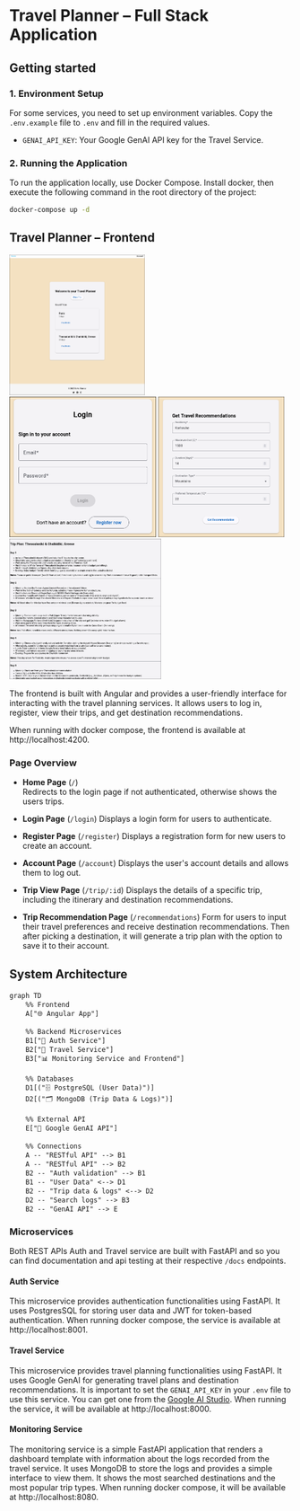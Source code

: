 # Travel Planner – Full Stack Application

## Getting started

### 1. Environment Setup

For some services, you need to set up environment variables. Copy the `.env.example` file to `.env` and fill in the required values.

- `GENAI_API_KEY`: Your Google GenAI API key for the Travel Service.

### 2. Running the Application

To run the application locally, use Docker Compose. Install docker, then execute the following command in the root directory of the project:

```bash
docker-compose up -d
```

## Travel Planner – Frontend

  <img src="screenshots/home.png" height="250"/>
  <img src="screenshots/login.png" height="250"/>
  <img src="screenshots/form.png" height="250"/>
  <img src="screenshots/trip.png" height="250"/>
  
The frontend is built with Angular and provides a user-friendly interface for interacting with the travel planning services. It allows users to log in, register, view their trips, and get destination recommendations.

When running with docker compose, the frontend is available at http://localhost:4200.

### Page Overview

- **Home Page** (`/`)  
  Redirects to the login page if not authenticated, otherwise shows the users trips.

- **Login Page** (`/login`)
  Displays a login form for users to authenticate.
- **Register Page** (`/register`)
  Displays a registration form for new users to create an account.
- **Account Page** (`/account`)
  Displays the user's account details and allows them to log out.
- **Trip View Page** (`/trip/:id`)
  Displays the details of a specific trip, including the itinerary and destination recommendations.
- **Trip Recommendation Page** (`/recommendations`)
  Form for users to input their travel preferences and receive destination recommendations. Then after picking a destination, it will generate a trip plan with the option to save it to their account.

## System Architecture

```mermaid
graph TD
    %% Frontend
    A["🌐 Angular App"]

    %% Backend Microservices
    B1["🔐 Auth Service"]
    B2["🧳 Travel Service"]
    B3["📊 Monitoring Service and Frontend"]

    %% Databases
    D1[("🗄️ PostgreSQL (User Data)")]
    D2[("🗂️ MongoDB (Trip Data & Logs)")]

    %% External API
    E["🤖 Google GenAI API"]

    %% Connections
    A -- "RESTful API" --> B1
    A -- "RESTful API" --> B2
    B2 -- "Auth validation" --> B1
    B1 -- "User Data" <--> D1
    B2 -- "Trip data & logs" <--> D2
    D2 -- "Search logs" --> B3
    B2 -- "GenAI API" --> E
```

### Microservices

Both REST APIs Auth and Travel service are built with FastAPI and so you can find documentation and api testing at their respective `/docs` endpoints.

#### Auth Service

This microservice provides authentication functionalities using FastAPI. It uses PostgresSQL for storing user data and JWT for token-based authentication.
When running docker compose, the service is available at http://localhost:8001.

#### Travel Service

This microservice provides travel planning functionalities using FastAPI. It uses Google GenAI for generating travel plans and destination recommendations. It is important to set the `GENAI_API_KEY` in your `.env` file to use this service. You can get one from the [Google AI Studio](https://aistudio.google.com/u/1/apikey).
When running the service, it will be available at http://localhost:8000.

#### Monitoring Service

The monitoring service is a simple FastAPI application that renders a dashboard template with information about the logs recorded from the travel service. It uses MongoDB to store the logs and provides a simple interface to view them. It shows the most searched destinations and the most popular trip types.
When running docker compose, it will be available at http://localhost:8080.
